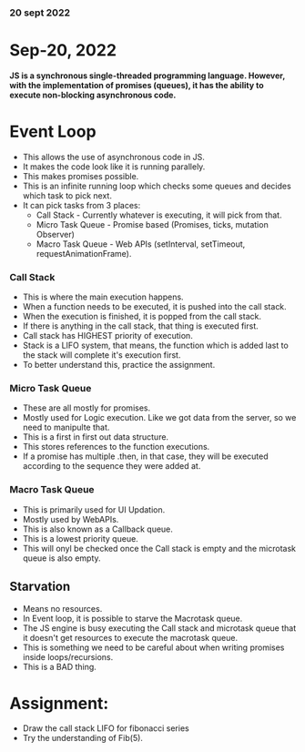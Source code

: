 
### 20 sept 2022

# Sep-20, 2022

**JS is a synchronous single-threaded programming language. However, with the implementation of promises (queues), it has the ability to execute non-blocking asynchronous code.**


# Event Loop
- This allows the use of asynchronous code in JS.
- It makes the code look like it is running parallely.
- This makes promises possible.
- This is an infinite running loop which checks some queues and decides which task to pick next.
- It can pick tasks from 3 places:
  - Call Stack - Currently whatever is executing, it will pick from that.
  - Micro Task Queue - Promise based (Promises, ticks, mutation Observer)
  - Macro Task Queue - Web APIs (setInterval, setTimeout, requestAnimationFrame).


### Call Stack
- This is where the main execution happens.
- When a function needs to be executed, it is pushed into the call stack.
- When the execution is finished, it is popped from the call stack.
- If there is anything in the call stack, that thing is executed first.
- Call stack has HIGHEST priority of execution.
- Stack is a LIFO system, that means, the function which is added last to the stack will complete it's execution first.
- To better understand this, practice the assignment.


### Micro Task Queue
- These are all mostly for promises.
- Mostly used for Logic execution. Like we got data from the server, so we need to manipulte that.
- This is a first in first out data structure.
- This stores references to the function executions.
- If a promise has multiple .then, in that case, they will be executed according to the sequence they were added at.


### Macro Task Queue
- This is primarily used for UI Updation.
- Mostly used by WebAPIs.
- This is also known as a Callback queue.
- This is a lowest priority queue.
- This will onyl be checked once the Call stack is empty and the microtask queue is also empty.

## Starvation
- Means no resources.
- In Event loop, it is possible to starve the Macrotask queue.
- The JS engine is busy executing the Call stack and microtask queue that it doesn't get resources to execute the macrotask queue.
- This is something we need to be careful about when writing promises inside loops/recursions.
- This is a BAD thing.


# Assignment:
- Draw the call stack LIFO for fibonacci series
- Try the understanding of Fib(5).